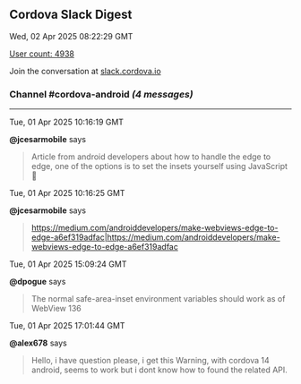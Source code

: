 ## Cordova Slack Digest
Wed, 02 Apr 2025 08:22:29 GMT

[User count: 4938](https://cordova.slack.com/)


Join the conversation at [slack.cordova.io](http://slack.cordova.io/)

### __Channel #cordova-android__ _(4 messages)_
---

Tue, 01 Apr 2025 10:16:19 GMT

__@jcesarmobile__ says 
> Article from android developers about how to handle the edge to edge, one of the options is to set the insets yourself using JavaScript 🤪 
> 

Tue, 01 Apr 2025 10:16:25 GMT

__@jcesarmobile__ says 
> <https://medium.com/androiddevelopers/make-webviews-edge-to-edge-a6ef319adfac|https://medium.com/androiddevelopers/make-webviews-edge-to-edge-a6ef319adfac>
> 

Tue, 01 Apr 2025 15:09:24 GMT

__@dpogue__ says 
> The normal safe-area-inset environment variables should work as of WebView 136
> 

Tue, 01 Apr 2025 17:01:44 GMT

__@alex678__ says 
> Hello, i have question please, i get this Warning, with cordova 14 android, seems to work but i dont know how to found the related API.
> 

